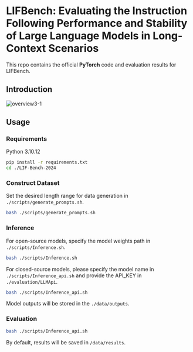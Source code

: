 # LIFBench: Evaluating the Instruction Following Performance and Stability of Large Language Models in Long-Context Scenarios

This repo contains the official **PyTorch** code and evaluation results for LIFBench.

## Introduction

![overview3-1](README.assets/overview3-1.png)


## Usage

### Requirements

Python 3.10.12

```bash
pip install -r requirements.txt
cd ./LIF-Bench-2024
```

### Construct Dataset

Set the desired length range for data generation in `./scripts/generate_prompts.sh`.

```bash
bash ./scripts/generate_prompts.sh
```

### Inference

For open-source models, specify the model weights path in `./scripts/Inference.sh`.

```bash
bash ./scripts/Inference.sh
```

For closed-source models, please specify the model name in `./scripts/Inference_api.sh` and provide the API_KEY in `./evaluation/LLMApi`.

```bash
bash ./scripts/Inference_api.sh
```

Model outputs will be stored in the `./data/outputs`.

### Evaluation

```bash
bash ./scripts/Inference_api.sh
```

By default, results will be saved in `/data/results`.

